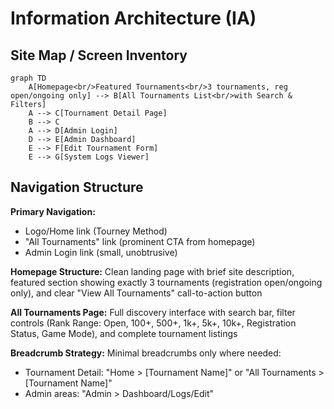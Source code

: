 # Information Architecture (IA)

## Site Map / Screen Inventory

```mermaid
graph TD
    A[Homepage<br/>Featured Tournaments<br/>3 tournaments, reg open/ongoing only] --> B[All Tournaments List<br/>with Search & Filters]
    A --> C[Tournament Detail Page]
    B --> C
    A --> D[Admin Login]
    D --> E[Admin Dashboard]
    E --> F[Edit Tournament Form]
    E --> G[System Logs Viewer]
```

## Navigation Structure

**Primary Navigation:** 
- Logo/Home link (Tourney Method) 
- "All Tournaments" link (prominent CTA from homepage)
- Admin Login link (small, unobtrusive)

**Homepage Structure:** Clean landing page with brief site description, featured section showing exactly 3 tournaments (registration open/ongoing only), and clear "View All Tournaments" call-to-action button

**All Tournaments Page:** Full discovery interface with search bar, filter controls (Rank Range: Open, 100+, 500+, 1k+, 5k+, 10k+, Registration Status, Game Mode), and complete tournament listings

**Breadcrumb Strategy:** Minimal breadcrumbs only where needed:
- Tournament Detail: "Home > [Tournament Name]" or "All Tournaments > [Tournament Name]"
- Admin areas: "Admin > Dashboard/Logs/Edit"
